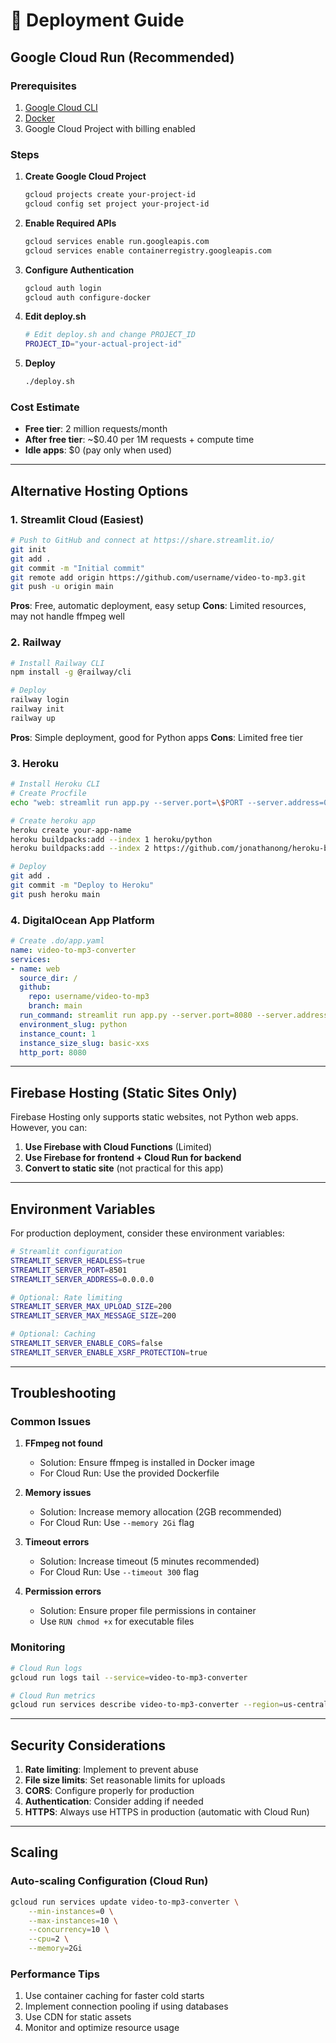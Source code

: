 # 🚀 Deployment Guide

## Google Cloud Run (Recommended)

### Prerequisites
1. [Google Cloud CLI](https://cloud.google.com/sdk/docs/install)
2. [Docker](https://docs.docker.com/get-docker/)
3. Google Cloud Project with billing enabled

### Steps

1. **Create Google Cloud Project**
   ```bash
   gcloud projects create your-project-id
   gcloud config set project your-project-id
   ```

2. **Enable Required APIs**
   ```bash
   gcloud services enable run.googleapis.com
   gcloud services enable containerregistry.googleapis.com
   ```

3. **Configure Authentication**
   ```bash
   gcloud auth login
   gcloud auth configure-docker
   ```

4. **Edit deploy.sh**
   ```bash
   # Edit deploy.sh and change PROJECT_ID
   PROJECT_ID="your-actual-project-id"
   ```

5. **Deploy**
   ```bash
   ./deploy.sh
   ```

### Cost Estimate
- **Free tier**: 2 million requests/month
- **After free tier**: ~$0.40 per 1M requests + compute time
- **Idle apps**: $0 (pay only when used)

---

## Alternative Hosting Options

### 1. Streamlit Cloud (Easiest)
```bash
# Push to GitHub and connect at https://share.streamlit.io/
git init
git add .
git commit -m "Initial commit"
git remote add origin https://github.com/username/video-to-mp3.git
git push -u origin main
```

**Pros**: Free, automatic deployment, easy setup
**Cons**: Limited resources, may not handle ffmpeg well

### 2. Railway
```bash
# Install Railway CLI
npm install -g @railway/cli

# Deploy
railway login
railway init
railway up
```

**Pros**: Simple deployment, good for Python apps
**Cons**: Limited free tier

### 3. Heroku
```bash
# Install Heroku CLI
# Create Procfile
echo "web: streamlit run app.py --server.port=\$PORT --server.address=0.0.0.0" > Procfile

# Create heroku app
heroku create your-app-name
heroku buildpacks:add --index 1 heroku/python
heroku buildpacks:add --index 2 https://github.com/jonathanong/heroku-buildpack-ffmpeg-latest.git

# Deploy
git add .
git commit -m "Deploy to Heroku"
git push heroku main
```

### 4. DigitalOcean App Platform
```yaml
# Create .do/app.yaml
name: video-to-mp3-converter
services:
- name: web
  source_dir: /
  github:
    repo: username/video-to-mp3
    branch: main
  run_command: streamlit run app.py --server.port=8080 --server.address=0.0.0.0
  environment_slug: python
  instance_count: 1
  instance_size_slug: basic-xxs
  http_port: 8080
```

---

## Firebase Hosting (Static Sites Only)

Firebase Hosting only supports static websites, not Python web apps. However, you can:

1. **Use Firebase with Cloud Functions** (Limited)
2. **Use Firebase for frontend + Cloud Run for backend**
3. **Convert to static site** (not practical for this app)

---

## Environment Variables

For production deployment, consider these environment variables:

```bash
# Streamlit configuration
STREAMLIT_SERVER_HEADLESS=true
STREAMLIT_SERVER_PORT=8501
STREAMLIT_SERVER_ADDRESS=0.0.0.0

# Optional: Rate limiting
STREAMLIT_SERVER_MAX_UPLOAD_SIZE=200
STREAMLIT_SERVER_MAX_MESSAGE_SIZE=200

# Optional: Caching
STREAMLIT_SERVER_ENABLE_CORS=false
STREAMLIT_SERVER_ENABLE_XSRF_PROTECTION=true
```

---

## Troubleshooting

### Common Issues

1. **FFmpeg not found**
   - Solution: Ensure ffmpeg is installed in Docker image
   - For Cloud Run: Use the provided Dockerfile

2. **Memory issues**
   - Solution: Increase memory allocation (2GB recommended)
   - For Cloud Run: Use `--memory 2Gi` flag

3. **Timeout errors**
   - Solution: Increase timeout (5 minutes recommended)
   - For Cloud Run: Use `--timeout 300` flag

4. **Permission errors**
   - Solution: Ensure proper file permissions in container
   - Use `RUN chmod +x` for executable files

### Monitoring

```bash
# Cloud Run logs
gcloud run logs tail --service=video-to-mp3-converter

# Cloud Run metrics
gcloud run services describe video-to-mp3-converter --region=us-central1
```

---

## Security Considerations

1. **Rate limiting**: Implement to prevent abuse
2. **File size limits**: Set reasonable limits for uploads
3. **CORS**: Configure properly for production
4. **Authentication**: Consider adding if needed
5. **HTTPS**: Always use HTTPS in production (automatic with Cloud Run)

---

## Scaling

### Auto-scaling Configuration (Cloud Run)
```bash
gcloud run services update video-to-mp3-converter \
    --min-instances=0 \
    --max-instances=10 \
    --concurrency=10 \
    --cpu=2 \
    --memory=2Gi
```

### Performance Tips
1. Use container caching for faster cold starts
2. Implement connection pooling if using databases
3. Use CDN for static assets
4. Monitor and optimize resource usage
